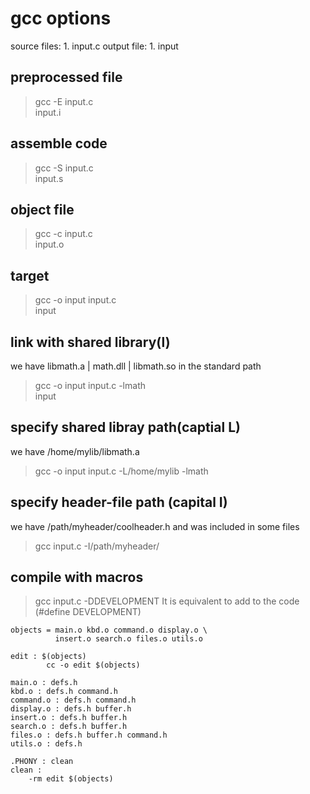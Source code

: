 # gcc options
source files:
    1. input.c
output file:
    1. input

## preprocessed file
> gcc -E input.c    
> input.i

## assemble code
> gcc -S input.c   
> input.s

## object file
> gcc -c input.c    
> input.o

## target
> gcc -o input input.c   
> input

## link with shared library(l)
we have libmath.a | math.dll | libmath.so  in the standard path
>gcc -o input input.c -lmath   
> input

## specify shared libray path(captial L)
we have /home/mylib/libmath.a
> gcc -o input input.c -L/home/mylib -lmath   

## specify header-file path (capital I)
we have /path/myheader/coolheader.h and was included in some files
> gcc input.c -I/path/myheader/   

## compile with macros
> gcc input.c  -DDEVELOPMENT
> It is equivalent to add to the code (#define DEVELOPMENT)



``` make deduce
objects = main.o kbd.o command.o display.o \
          insert.o search.o files.o utils.o

edit : $(objects)
        cc -o edit $(objects)

main.o : defs.h
kbd.o : defs.h command.h
command.o : defs.h command.h
display.o : defs.h buffer.h
insert.o : defs.h buffer.h
search.o : defs.h buffer.h
files.o : defs.h buffer.h command.h
utils.o : defs.h

.PHONY : clean
clean :
    -rm edit $(objects)
```